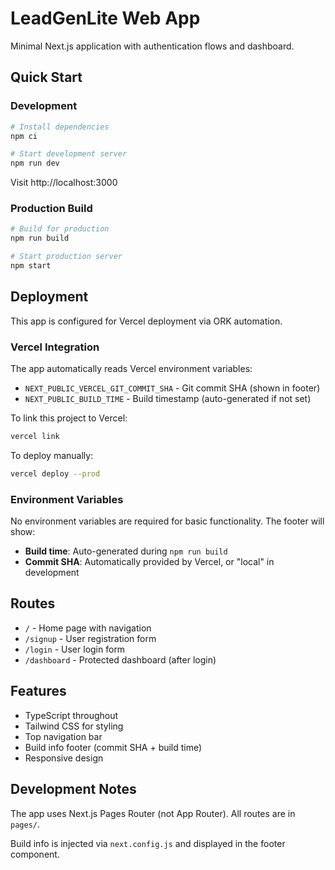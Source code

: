 # LeadGenLite Web App

Minimal Next.js application with authentication flows and dashboard.

## Quick Start

### Development

```bash
# Install dependencies
npm ci

# Start development server
npm run dev
```

Visit http://localhost:3000

### Production Build

```bash
# Build for production
npm run build

# Start production server
npm start
```

## Deployment

This app is configured for Vercel deployment via ORK automation.

### Vercel Integration

The app automatically reads Vercel environment variables:

- `NEXT_PUBLIC_VERCEL_GIT_COMMIT_SHA` - Git commit SHA (shown in footer)
- `NEXT_PUBLIC_BUILD_TIME` - Build timestamp (auto-generated if not set)

To link this project to Vercel:

```bash
vercel link
```

To deploy manually:

```bash
vercel deploy --prod
```

### Environment Variables

No environment variables are required for basic functionality. The footer will show:
- **Build time**: Auto-generated during `npm run build`
- **Commit SHA**: Automatically provided by Vercel, or "local" in development

## Routes

- `/` - Home page with navigation
- `/signup` - User registration form
- `/login` - User login form
- `/dashboard` - Protected dashboard (after login)

## Features

- TypeScript throughout
- Tailwind CSS for styling
- Top navigation bar
- Build info footer (commit SHA + build time)
- Responsive design

## Development Notes

The app uses Next.js Pages Router (not App Router). All routes are in `pages/`.

Build info is injected via `next.config.js` and displayed in the footer component.
